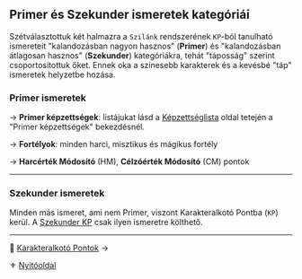 ## Primer és Szekunder ismeretek kategóriái

Szétválasztottuk két halmazra a `Szilánk` rendszerének `KP`-ból tanulható ismereteit "kalandozásban nagyon hasznos" (**Primer**) és "kalandozásban átlagosan hasznos" (**Szekunder**) kategóriákra, tehát "táposság" szerint csoportosítottuk őket. Ennek oka a színesebb karakterek és a kevésbé "táp" ismeretek helyzetbe hozása.

### Primer ismeretek

→ **Primer képzettségek**: listájukat lásd a [Képzettséglista](031_kepzettseglista.md) oldal tetején a "Primer képzettségek" bekezdésnél.

→ **Fortélyok**: minden harci, misztikus és mágikus fortély

→ **Harcérték Módosító** (HM), **Célzóérték Módosító** (CM) pontok

---
### Szekunder ismeretek

Minden más ismeret, ami nem Primer, viszont Karakteralkotó Pontba (`KP`) kerül. A [Szekunder KP](016_kp.md#karakteralkotó-pontok-kp) csak ilyen ismeretre költhető.

---

🔗 [Karakteralkotó Pontok](016_kp.md) →

⚜️ [Nyitóoldal](start.md#1-karakteralkot%C3%A1s)

